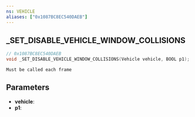 ```yaml
---
ns: VEHICLE
aliases: ["0x1087BC8EC540DAEB"]
---
```

## _SET_DISABLE_VEHICLE_WINDOW_COLLISIONS

```c
// 0x1087BC8EC540DAEB
void _SET_DISABLE_VEHICLE_WINDOW_COLLISIONS(Vehicle vehicle, BOOL p1);
```

```
Must be called each frame
```

## Parameters
* **vehicle**: 
* **p1**: 

